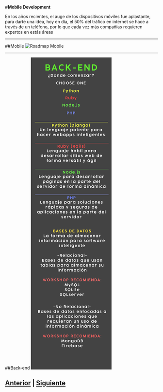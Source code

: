 #**Mobile Development**

En los años recientes, el auge de los dispositivos móviles fue aplastante, para darte una idea, hoy en día, el 50% del tráfico en internet se hace a través de un teléfono, por lo que cada vez más compañias requieren expertos en estás áreas

***

##Mobile
![Roadmap Mobile](/Talleres/que-quiero-programar/roadmaps/Roadmap&#32;Móvil.png)
***
##Back-end
![Roadmap Front](/Talleres/que-quiero-programar/roadmaps/RoadmapBackEnd.png)

## [Anterior](page3.md) | [Siguiente](page5.md)

